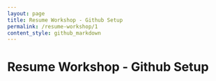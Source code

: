 ```yaml
---
layout: page
title: Resume Workshop - Github Setup
permalink: /resume-workshop/1
content_style: github_markdown
---
```


# Resume Workshop - Github Setup



